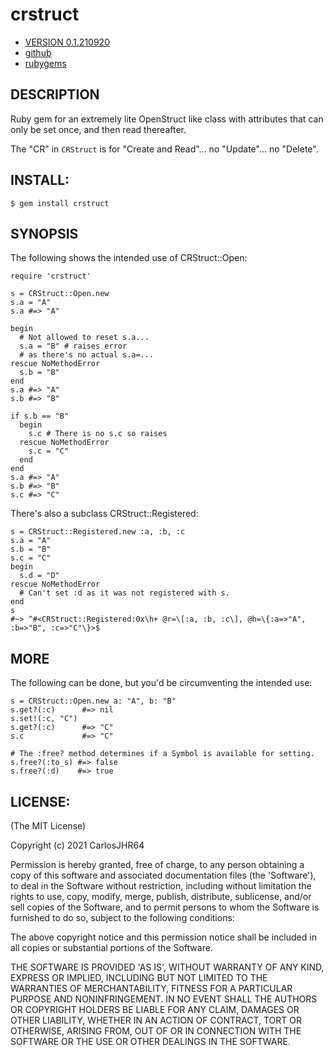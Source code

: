 # crstruct

* [VERSION 0.1.210920](https://www.github.com/carlosjhr64/crstruct/releases)
* [github](https://www.github.com/carlosjhr64/crstruct)
* [rubygems](https://rubygems.org/gems/crstruct)

## DESCRIPTION

Ruby gem for an extremely lite OpenStruct like class with
attributes that can only be set once, and then read thereafter.

The "CR" in `CRStruct` is for "Create and Read"...
no "Update"...
no "Delete".

## INSTALL:

    $ gem install crstruct

## SYNOPSIS

The following shows the intended use of CRStruct::Open:

    require 'crstruct'
    
    s = CRStruct::Open.new
    s.a = "A"
    s.a #=> "A"
    
    begin
      # Not allowed to reset s.a...
      s.a = "B" # raises error
      # as there's no actual s.a=...
    rescue NoMethodError
      s.b = "B"
    end
    s.a #=> "A"
    s.b #=> "B"
    
    if s.b == "B"
      begin
        s.c # There is no s.c so raises
      rescue NoMethodError
        s.c = "C"
      end
    end
    s.a #=> "A"
    s.b #=> "B"
    s.c #=> "C"

There's also a subclass CRStruct::Registered:

    s = CRStruct::Registered.new :a, :b, :c
    s.a = "A"
    s.b = "B"
    s.c = "C"
    begin
      s.d = "D"
    rescue NoMethodError
      # Can't set :d as it was not registered with s.
    end
    s
    #~> ^#<CRStruct::Registered:0x\h+ @r=\[:a, :b, :c\], @h=\{:a=>"A", :b=>"B", :c=>"C"\}>$

## MORE

The following can be done, but
you'd be circumventing the intended use:

    s = CRStruct::Open.new a: "A", b: "B"
    s.get?(:c)      #=> nil
    s.set!(:c, "C")
    s.get?(:c)      #=> "C"
    s.c             #=> "C"

    # The :free? method determines if a Symbol is available for setting.
    s.free?(:to_s) #=> false
    s.free?(:d)    #=> true

## LICENSE:

(The MIT License)

Copyright (c) 2021 CarlosJHR64

Permission is hereby granted, free of charge, to any person obtaining
a copy of this software and associated documentation files (the
'Software'), to deal in the Software without restriction, including
without limitation the rights to use, copy, modify, merge, publish,
distribute, sublicense, and/or sell copies of the Software, and to
permit persons to whom the Software is furnished to do so, subject to
the following conditions:

The above copyright notice and this permission notice shall be
included in all copies or substantial portions of the Software.

THE SOFTWARE IS PROVIDED 'AS IS', WITHOUT WARRANTY OF ANY KIND,
EXPRESS OR IMPLIED, INCLUDING BUT NOT LIMITED TO THE WARRANTIES OF
MERCHANTABILITY, FITNESS FOR A PARTICULAR PURPOSE AND NONINFRINGEMENT.
IN NO EVENT SHALL THE AUTHORS OR COPYRIGHT HOLDERS BE LIABLE FOR ANY
CLAIM, DAMAGES OR OTHER LIABILITY, WHETHER IN AN ACTION OF CONTRACT,
TORT OR OTHERWISE, ARISING FROM, OUT OF OR IN CONNECTION WITH THE
SOFTWARE OR THE USE OR OTHER DEALINGS IN THE SOFTWARE.
